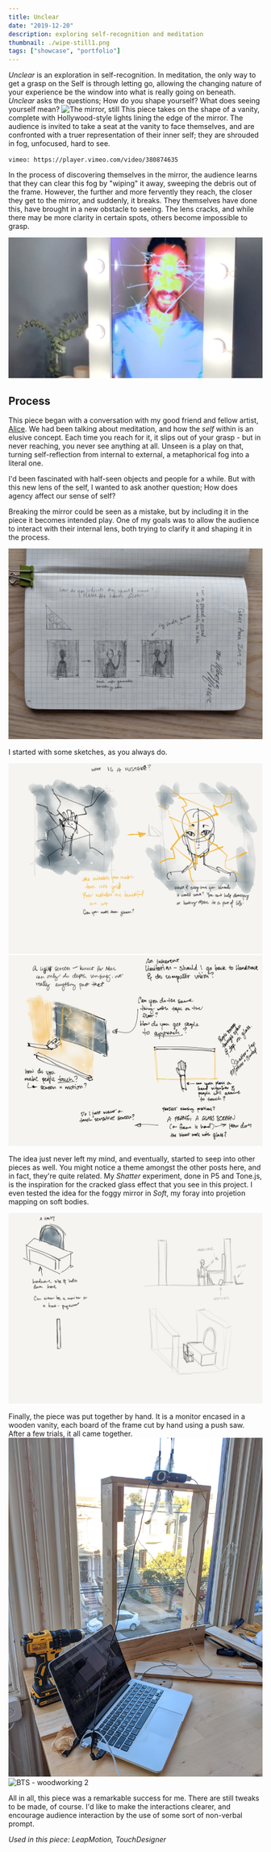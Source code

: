 ```yaml
---
title: Unclear
date: "2019-12-20"
description: exploring self-recognition and meditation
thumbnail: ./wipe-still1.png
tags: ["showcase", "portfolio"]
---
```


_Unclear_ is an exploration in self-recognition. In meditation, the only way to get a grasp on the Self is through letting go, allowing the changing nature of your experience be the window into what is really going on beneath. _Unclear_ asks the questions; How do you shape yourself? What does seeing yourself mean?
![The mirror, still](./mirror-still.jpg)
This piece takes on the shape of a vanity, complete with Hollywood-style lights lining the edge of the mirror.
The audience is invited to take a seat at the vanity to face themselves, and are confronted with a truer representation of their inner self; they are shrouded in fog, unfocused, hard to see.

`vimeo: https://player.vimeo.com/video/380874635`

In the process of discovering themselves in the mirror, the audience learns that they can clear this fog by "wiping" it away, sweeping the debris out of the frame. However, the further and more fervently they reach, the closer they get to the mirror, and suddenly, it breaks. They themselves have done this, have brought in a new obstacle to seeing. The lens cracks, and while there may be more clarity in certain spots, others become impossible to grasp.

![Broken Mirror](./still-broken.png)

## Process

This piece began with a conversation with my good friend and fellow artist, [Alice](https://aliceyuanzhang.com/). We had been talking about meditation, and how the _self_ within is an elusive concept. Each time you reach for it, it slips out of your grasp - but in never reaching, you never see anything at all. Unseen is a play on that, turning self-reflection from internal to external, a metaphorical fog into a literal one.

I'd been fascinated with half-seen objects and people for a while. But with this new lens of the self, I wanted to ask another question; How does agency affect our sense of self?

Breaking the mirror could be seen as a mistake, but by including it in the piece it becomes intended play. One of my goals was to allow the audience to interact with their internal lens, both trying to clarify it and shaping it in the process.

![BTS - ideation sketches 1](./sketch1.jpg)

I started with some sketches, as you always do.

![BTS - ideation sketches 2](./Paper.Mirror.2.png)
![BTS - ideation sketches 3](./Paper.Mirror.3.png)

The idea just never left my mind, and eventually, started to seep into other pieces as well. You might notice a theme amongst the other posts here, and in fact, they're quite related. My _Shatter_ experiment, done in P5 and Tone.js, is the inspiration for the cracked glass effect that you see in this project. I even tested the idea for the foggy mirror in _Soft_, my foray into projetion mapping on soft bodies.

<!-- TODO tests with shatter -->
<!-- ![BTS - ideation sketches 4](./Paper.Mirror.4.PNG) -->
<!-- ![BTS - ideation sketches 5](./Paper.Mirror.5.PNG) -->
<!-- ![BTS - ideation sketches 6](./Paper.Mirror.6.PNG) -->
<!-- ![BTS - ideation sketches 7](./Paper.Mirror.7.PNG) -->

![BTS - ideation sketches 8](./Paper.Mirror.8.png)

Finally, the piece was put together by hand. It is a monitor encased in a wooden vanity, each board of the frame cut by hand using a push saw. After a few trials, it all came together.
![BTS - woodworking 1](./woodworking1.jpg)
![BTS - woodworking 2](./woodworking2.jpg)

All in all, this piece was a remarkable success for me. There are still tweaks to be made, of course. I'd like to make the interactions clearer, and encourage audience interaction by the use of some sort of non-verbal prompt.

<!-- TODO carpentering the whole thing -->

_Used in this piece: LeapMotion, TouchDesigner_
